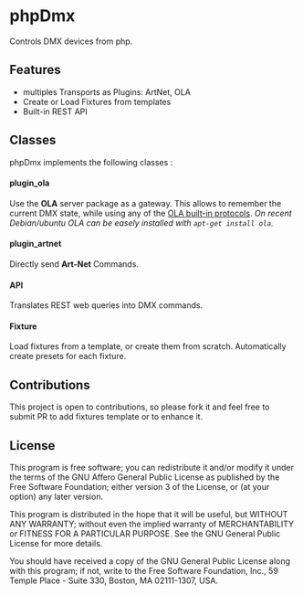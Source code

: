 # phpDmx

Controls DMX devices from php.

## Features
* multiples Transports as Plugins: ArtNet, OLA
* Create or Load Fixtures from templates
* Built-in REST API

## Classes
phpDmx implements the following classes :

#### plugin_ola
Use the **OLA** server package as a gateway. This allows to remember the current DMX state, while using any of the [OLA built-in protocols](https://www.openlighting.org/ola/). *On recent Debian/ubuntu OLA can be easely installed with `apt-get install ola`.*

#### plugin_artnet
Directly send **Art-Net** Commands.

#### API
Translates REST web queries into DMX commands. 

#### Fixture
Load fixtures from a template, or create them from scratch.
Automatically create presets for each fixture.


## Contributions
This project is open to contributions, so please fork it and feel free to submit PR to add fixtures template or to enhance it.


## License
This program is free software; you can redistribute it and/or modify it under the terms of the GNU Affero General Public License as published by the Free Software Foundation; either version 3 of the License, or (at your option) any later version.

This program is distributed in the hope that it will be useful, but WITHOUT ANY WARRANTY; without even the implied warranty of MERCHANTABILITY or FITNESS FOR A PARTICULAR PURPOSE.  See the GNU General Public License for more details.

You should have received a copy of the GNU General Public License along with this program; if not, write to the Free Software Foundation, Inc., 59 Temple Place - Suite 330, Boston, MA  02111-1307, USA.
